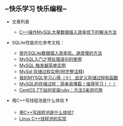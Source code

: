 ~快乐学习 快乐编程~
------------
* 文章列表
	* [C++操作MySQL大量数据插入效率低下的解决方法](https://github.com/tycao/tycao.github.io/blob/master/Test_MySQL_Performance.md)<br />






* SQLite性能优化参考文档：
	* [提升SQLite数据插入效率低、速度慢的方法](http://blog.csdn.net/majiakun1/article/details/46607163)
	* [MySQL入门之预处理语句的使用](http://blog.csdn.net/lzjsqn/article/details/54410127)
	* [MySQL 触发器简单实例](https://www.cnblogs.com/nicholas_f/archive/2009/09/22/1572050.html)<br />
	* [MySql 存储过程实例(附完整注释)](http://www.cnblogs.com/zhuawang/p/4185302.html)<br />
	* [我的MYSQL学习心得（十） 自定义存储过程和函数](https://www.cnblogs.com/lyhabc/p/3793524.html)<br />
	* [MySQL的存储过程：简单易懂篇！值得学习！！！](https://www.cnblogs.com/chenpi/p/5136483.html)<br />
	* [CentOS 7下如何安装ruby：方法3亲测可用](https://www.cnblogs.com/ding2016/p/7903147.html)<br />
	
* 用C++写线程池是什么体验 :question:
	* [用C++写线程池是什么体验?](https://www.zhihu.com/question/27908489)<br />
	* [Linux C++线程池的实现](https://blog.csdn.net/zhoubl668/article/details/8927090)<br />

